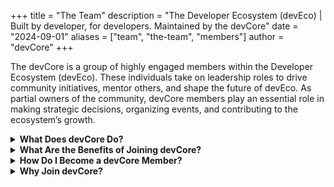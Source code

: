 +++
title = "The Team"
description = "The Developer Ecosystem (devEco) | Built by developer, for developers. Maintained by the devCore"
date = "2024-09-01"
aliases = ["team", "the-team", "members"]
author = "devCore"
+++

The devCore is a group of highly engaged members within the Developer Ecosystem (devEco). These individuals take on leadership roles to drive community initiatives, mentor others, and shape the future of devEco. As partial owners of the community, devCore members play an essential role in making strategic decisions, organizing events, and contributing to the ecosystem’s growth.

<details>

<summary><strong>What Does devCore Do?</strong></summary>

- Lead Projects and Initiatives: Spearhead community projects and contribute to open-source efforts.
- Organize Events and Meetups: Plan and host technical workshops, hackathons, and virtual meetups.
- Mentor and Guide Members: Provide mentorship, answer questions, and help onboard new members.
- Shape the Ecosystem’s Future: Participate in open governance, offering feedback, and voting on key community decisions.

</details>

<details>

<summary><strong>What Are the Benefits of Joining devCore?</strong></summary>

- Influence Community Direction: Help set the priorities and direction of devEco initiatives.
- Exclusive Opportunities: Collaborate with industry partners and engage in high-impact projects.
- Recognition and Badging: Earn special badges and achievements only available to devCore members.
- Networking with Experts: Work alongside esteemed developers, thought leaders, and partners from around the globe.
- Personal Growth and Development: Hone leadership skills, gain mentorship experience, and grow your professional network.

</details>

<details>

<summary><strong>How Do I Become a devCore Member?</strong></summary>

devCore membership is optional but requires commitment. To join, members must express interest by filling out a form and agreeing to contribute time and effort towards community initiatives. Membership is open to anyone who is passionate about building and growing the devEco community. Please reach out to a devCore member for more information on how to apply.

</details>

<details>

<summary><strong>Why Join devCore?</strong></summary>

By becoming part of devCore, you not only gain access to exclusive opportunities but also become a key driver of change within the ecosystem. It’s a chance to leave your mark, help others succeed, and contribute to something greater than yourself.

</details>